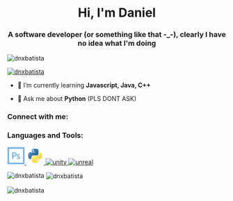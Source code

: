 <h1 align="center">Hi, I'm Daniel</h1>
<h3 align="center">A software developer (or something like that -_-), clearly I have no idea what I'm doing</h3>

<p align="left"> <img src="https://komarev.com/ghpvc/?username=dnxbatista&label=Profile%20views&color=0e75b6&style=flat" alt="dnxbatista" /> </p>

<p align="left"> <a href="https://github.com/ryo-ma/github-profile-trophy"><img src="https://github-profile-trophy.vercel.app/?username=dnxbatista" alt="dnxbatista" /></a> </p>

- 🌱 I’m currently learning **Javascript, Java, C++**

- 💬 Ask me about **Python** (PLS DONT ASK)

<h3 align="left">Connect with me:</h3>
<p align="left">
</p>

<h3 align="left">Languages and Tools:</h3>
<p align="left"> <a href="https://www.photoshop.com/en" target="_blank" rel="noreferrer"> <img src="https://raw.githubusercontent.com/devicons/devicon/master/icons/photoshop/photoshop-line.svg" alt="photoshop" width="40" height="40"/> </a> <a href="https://www.python.org" target="_blank" rel="noreferrer"> <img src="https://raw.githubusercontent.com/devicons/devicon/master/icons/python/python-original.svg" alt="python" width="40" height="40"/> </a> <a href="https://unity.com/" target="_blank" rel="noreferrer"> <img src="https://www.vectorlogo.zone/logos/unity3d/unity3d-icon.svg" alt="unity" width="40" height="40"/> </a> <a href="https://unrealengine.com/" target="_blank" rel="noreferrer"> <img src="https://raw.githubusercontent.com/kenangundogan/fontisto/036b7eca71aab1bef8e6a0518f7329f13ed62f6b/icons/svg/brand/unreal-engine.svg" alt="unreal" width="40" height="40"/> </a> </p>

<p><img align="left" src="https://github-readme-stats.vercel.app/api/top-langs?username=dnxbatista&show_icons=true&locale=en&layout=compact" alt="dnxbatista" /></p>

<p>&nbsp;<img align="center" src="https://github-readme-stats.vercel.app/api?username=dnxbatista&show_icons=true&locale=en" alt="dnxbatista" /></p>

<p><img align="center" src="https://github-readme-streak-stats.herokuapp.com/?user=dnxbatista&" alt="dnxbatista" /></p>
